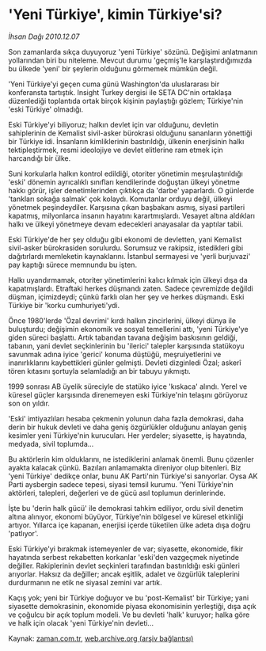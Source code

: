 # 'Yeni Türkiye', kimin Türkiye'si?

*İhsan Dağı 2010.12.07*

<td class="columnist-detail">
<p>Son zamanlarda sıkça duyuyoruz 'yeni Türkiye' sözünü. Değişimi anlatmanın yollarından biri bu niteleme. Mevcut durumu 'geçmiş'le karşılaştırdığımızda bu ülkede 'yeni' bir şeylerin olduğunu görmemek mümkün değil.</p>
<p><p>'Yeni Türkiye'yi geçen cuma günü Washington'da uluslararası bir konferansta tartıştık. Insight Turkey dergisi ile SETA DC'nin ortaklaşa düzenlediği toplantıda ortak birçok kişinin paylaştığı gözlem; Türkiye'nin 'eski Türkiye' olmadığı.
<p>Eski Türkiye'yi biliyoruz; halkın devlet için var olduğunu, devletin sahiplerinin de Kemalist sivil-asker bürokrasi olduğunu sananların yönettiği bir Türkiye idi. İnsanların kimliklerinin bastırıldığı, ülkenin enerjisinin halkı tektipleştirmek, resmi ideolojiye ve devlet elitlerine ram etmek için harcandığı bir ülke.
<p>Suni korkularla halkın kontrol edildiği, otoriter yönetimin meşrulaştırıldığı 'eski' dönemin ayrıcalıklı sınıfları kendilerinde doğuştan ülkeyi yönetme hakkı görür, işler denetimlerinden çıktıkça da 'darbe' yaparlardı. O günlerde 'tankları sokağa salmak' çok kolaydı. Komutanlar orduyu değil, ülkeyi yönetmek peşindeydiler. Karşısına çıkan başbakanı asmış, siyasi partileri kapatmış, milyonlarca insanın hayatını karartmışlardı. Vesayet altına aldıkları halkı ve ülkeyi yönetmeye devam edecekleri anayasalar da yaptılar tabii.
<p>Eski Türkiye'de her şey olduğu gibi ekonomi de devletten, yani Kemalist sivil-asker bürokrasiden sorulurdu. Sorumsuz ve rakipsiz, istedikleri gibi dağıtırlardı memleketin kaynaklarını. İstanbul sermayesi ve 'yerli burjuvazi' pay kaptığı sürece memnundu bu işten.
<p>Halkı uyandırmamak, otoriter yönetimlerini kalıcı kılmak için ülkeyi dışa da kapatmışlardı. Etraftaki herkes düşmandı zaten. Sadece çevremizde değildi düşman, içimizdeydi; çünkü farklı olan her şey ve herkes düşmandı. Eski Türkiye bir 'korku cumhuriyeti'ydi.
<p>Önce 1980'lerde 'Özal devrimi' kırdı halkın zincirlerini, ülkeyi dünya ile buluşturdu; değişimin ekonomik ve sosyal temellerini attı, 'yeni Türkiye'ye giden süreci başlattı. Artık tabandan tavana değişim baskısının geldiği, tabanın, yani devlet seçkinlerinin bu 'ilerici' talepler karşısında statükoyu savunmak adına iyice 'gerici' konuma düştüğü, meşruiyetlerini ve inanırlıklarını kaybettikleri günler gelmişti. Devleti dizginledi Özal; askerî tören kıtasını şortuyla selamladığı an bir tabuyu yıkmıştı.
<p>1999 sonrası AB üyelik süreciyle de statüko iyice 'kıskaca' alındı. Yerel ve küresel güçler karşısında direnemeyen eski Türkiye'nin telaşını görüyoruz son on yıldır.
<p>'Eski' imtiyazlıları hesaba çekmenin yolunun daha fazla demokrasi, daha derin bir hukuk devleti ve daha geniş özgürlükler olduğunu anlayan geniş kesimler yeni Türkiye'nin kurucuları. Her yerdeler; siyasette, iş hayatında, medyada, sivil toplumda...
<p>Bu aktörlerin kim olduklarını, ne istediklerini anlamak önemli. Bunu çözenler ayakta kalacak çünkü. Bazıları anlamamakta direniyor olup bitenleri. Biz 'yeni Türkiye' dedikçe onlar, bunu AK Parti'nin Türkiye'si sanıyorlar. Oysa AK Parti aysbergin sadece tepesi, siyasi temsil kurumu. 'Yeni Türkiye'nin aktörleri, talepleri, değerleri ve de gücü asıl toplumun derinlerinde.
<p>İşte bu 'derin halk gücü' ile demokrasi tahkim ediliyor, ordu sivil denetim altına alınıyor, ekonomi büyüyor, Türkiye'nin bölgesel ve küresel etkinliği artıyor. Yıllarca içe kapanan, enerjisi içerde tüketilen ülke adeta dışa doğru 'patlıyor'.
<p>Eski Türkiye'yi bırakmak istemeyenler de var; siyasette, ekonomide, fikir hayatında serbest rekabetten korkanlar 'eski'den vazgeçmek niyetinde değiller. Rakiplerinin devlet seçkinleri tarafından bastırıldığı eski günleri arıyorlar. Haksız da değiller; ancak eşitlik, adalet ve özgürlük taleplerini durdurmanın ne etik ne siyasal zemini var artık.
<p>Kaçış yok; yeni bir Türkiye doğuyor ve bu 'post-Kemalist' bir Türkiye; yani siyasette demokrasinin, ekonomide piyasa ekonomisinin yerleştiği, dışa açık ve çoğulcu bir açık toplum modeli. Ve bu devleti 'halk' kuruyor; halka göre ve halk için olacak 'yeni Türkiye'nin devleti...</p>
<a href="http://web.archive.org/web/20101211163258/mailto:i.dagi@zaman.com.tr">
</a></p></p></p></p></p></p></p></p></p></p></p></p></td>

Kaynak: [zaman.com.tr](http://zaman.com.tr/yazar.do?yazino=1061883), [web.archive.org (arşiv bağlantısı)](http://web.archive.org/web/20101211163258/http://www.zaman.com.tr:80/yazar.do?yazino=1061883)
